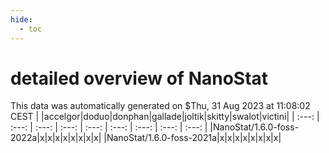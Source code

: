 ```yaml
---
hide:
  - toc
---
```


detailed overview of NanoStat
=============================


This data was automatically generated on $Thu, 31 Aug 2023 at 11:08:02 CEST
| |accelgor|doduo|donphan|gallade|joltik|skitty|swalot|victini|
| :---: | :---: | :---: | :---: | :---: | :---: | :---: | :---: | :---: |
|NanoStat/1.6.0-foss-2022a|x|x|x|x|x|x|x|x|
|NanoStat/1.6.0-foss-2021a|x|x|x|x|x|x|x|x|
